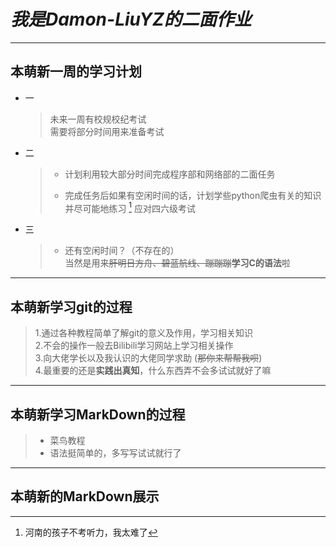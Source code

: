 ***我是Damon-LiuYZ的二面作业***
=========================
***
## 本萌新一周的学习计划
* 一
    >未来一周有校规校纪考试  
    >需要将部分时间用来准备考试
* 二
    > * 计划利用较大部分时间完成程序部和网络部的二面任务  
    > * 完成任务后如果有空闲时间的话，计划学些python爬虫有关的知识  
    >     并尽可能地练习 [^英语听力] 应对四六级考试   
    >     
    >     [^英语听力]:河南的孩子不考听力，我太难了
* 三
    > * 还有空闲时间？（不存在的）  
        当然是用来~~肝明日方舟、碧蓝航线、蹦蹦蹦~~**学习C的语法**啦
***
## 本萌新学习git的过程  
> 1.通过各种教程简单了解git的意义及作用，学习相关知识  
> 2.不会的操作一般去Bilibili学习网站上学习相关操作  
> 3.向大佬学长以及我认识的大佬同学求助 (~~那你来帮帮我呗~~)  
> 4.最重要的还是**实践出真知**，什么东西弄不会多试试就好了嘛    
***
## 本萌新学习MarkDown的过程  
> * 菜鸟教程  
> * 语法挺简单的，多写写试试就行了
***
## 本萌新的MarkDown展示  

